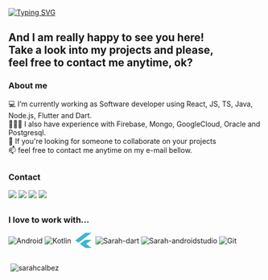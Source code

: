 <a href="https://git.io/typing-svg"><img src="https://readme-typing-svg.demolab.com?font=Fira+Code&weight=500&size=30&duration=4000&pause=1000&color=F7A0E5&width=435&lines=Hi!+I'm+Sarah+Calbez" alt="Typing SVG" /></a>

<h2>
<p>
And I am really happy to see you here!<br/>
Take a look into my projects and please, <br/>
feel free to contact me anytime, ok?<br/>
</p>
</h2>
<h3>
  About me
</h3>
<p>
💻   I’m currently working as Software developer using React, JS, TS, Java, Node.js, Flutter and Dart. <br>
👩🏼‍💻   I also have experience with Firebase, Mongo, GoogleCloud, Oracle and Postgresql. <br>
👀   If you're looking for someone to collaborate on your projects <br>
📫   feel free to contact me anytime on my e-mail bellow. <br>                            
</p>
  
##
<h3>
  Contact 
</h3>
  
<div>
  <a href="https://www.linkedin.com/in/sarahbezerra" target="_blank"><img src="https://img.shields.io/badge/-LinkedIn-%230077B5?style=for-the-badge&logo=linkedin&logoColor=white" target="_blank"></a> 
  <a href="https://instagram.com/sarahcalbez" target="_blank"><img src="https://img.shields.io/badge/-Instagram-%23E4405F?style=for-the-badge&logo=instagram&logoColor=white" target="_blank"></a>
  <a href="https://discordapp.com/users/Sarahcalbez#6667" target="_blank"><img src="https://img.shields.io/badge/Discord-7289DA?style=for-the-badge&logo=discord&logoColor=white" target="_blank"></a> 
  <a href = "mailto:sarahcalbez.dev@gmail.com"><img src="https://img.shields.io/badge/-Gmail-%23333?style=for-the-badge&logo=gmail&logoColor=white" target="_blank"></a>
</div>

  ##
<div style="display: inline_block">
  <h3>
    I love to work with...
  </h3>
  <img align="center" alt="Android" height="34" width="50"  src="https://cdn.jsdelivr.net/gh/devicons/devicon/icons/android/android-plain.svg"/>
  <img align="center" alt="Kotlin" height="26" width="30"  src="https://cdn.jsdelivr.net/gh/devicons/devicon/icons/kotlin/kotlin-original.svg" />
  <img align="center" alt="Sarah-flutter" height="30" width="40" src="https://raw.githubusercontent.com/devicons/devicon/master/icons/flutter/flutter-plain.svg">
  <img align="center" alt="Sarah-dart" height="30" width="40" src="https://cdn.jsdelivr.net/gh/devicons/devicon/icons/dart/dart-original.svg">
  <img align="center" alt="Sarah-androidstudio" height="30" width="40" src="https://cdn.jsdelivr.net/gh/devicons/devicon/icons/androidstudio/androidstudio-original.svg">
  <img align="center" alt="Git" eight="30" width="30" src="https://cdn.jsdelivr.net/gh/devicons/devicon/icons/git/git-original.svg" />
</div>
  
##

<p>&nbsp;<img align="center" src="https://github-readme-stats.vercel.app/api?username=sarahcalbez&show_icons=true&locale=en" alt="sarahcalbez" /></p>

